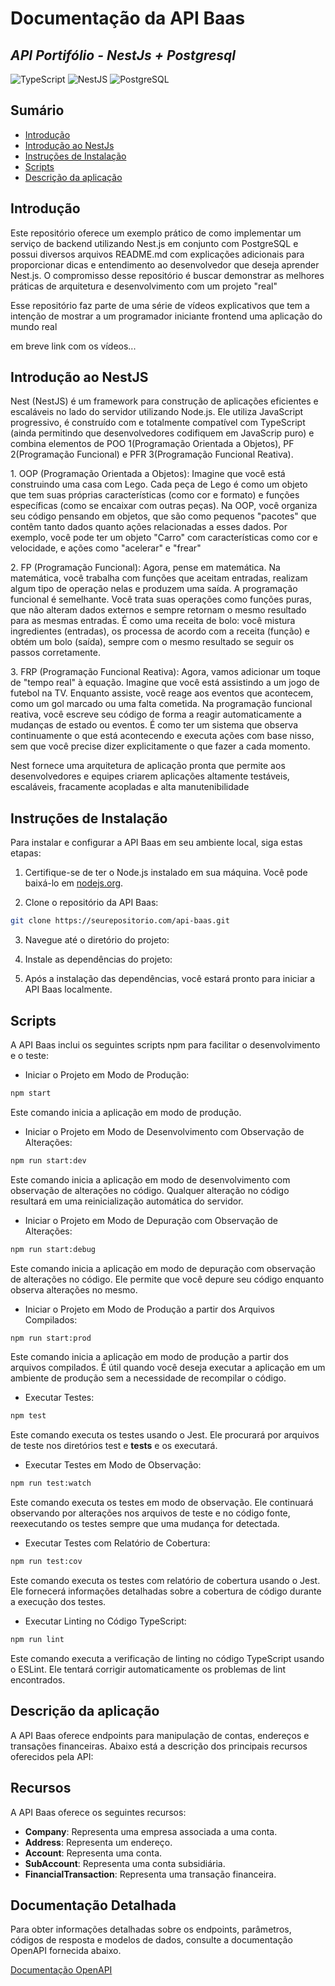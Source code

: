 <h1 class="title">Documentação da API Baas</h1>
<h2 class="subtitle"><i>API Portifólio - NestJs + Postgresql</i></h2>

![TypeScript](https://img.shields.io/badge/-TypeScript-007ACC?style=flat-square&logo=typescript&logoColor=white) ![NestJS](https://img.shields.io/badge/-NestJS-E0234E?style=flat-square&logo=nestjs&logoColor=white) ![PostgreSQL](https://img.shields.io/badge/-PostgreSQL-336791?style=flat-square&logo=postgresql&logoColor=white)

<h2>Sumário</h2>
<ul>
    <li><a href="#principal_introduction">Introdução</a></li>
    <li><a href="#nestjs_introduction">Introdução ao NestJs</a></li>
    <li><a href="#instalation">Instruções de Instalação</a></li>
    <li><a href="#scripts">Scripts</a></li>
    <li><a href="#app_description">Descrição da aplicação</a></li>
     

</ul>

<div>

<h2 id="principal_introduction">Introdução</h2>
<p>Este repositório oferece um exemplo prático de como implementar um serviço de backend utilizando Nest.js em conjunto com PostgreSQL e possui diversos arquivos README.md com explicações adicionais para proporcionar dicas e entendimento ao desenvolvedor que deseja aprender Nest.js. O compromisso desse repositório é buscar demonstrar as melhores práticas de arquitetura e desenvolvimento com um projeto "real"</p>

<p>Esse repositório faz parte de uma série de vídeos explicativos que tem a intenção de mostrar a um programador iniciante frontend uma aplicação do mundo real</p>

<p>em breve link com os vídeos...</p>
</div>

<div>
<h2 a="nestjs_introduction">Introdução ao NestJS</h2>

<p>
Nest (NestJS) é um framework para construção de aplicações eficientes e escaláveis no lado do servidor utilizando Node.js. Ele utiliza JavaScript progressivo, é construído com e totalmente compatível com TypeScript (ainda permitindo que desenvolvedores codifiquem em JavaScrip puro) e combina elementos de POO 1(Programação Orientada a Objetos), PF 2(Programação Funcional) e PFR 3(Programação Funcional Reativa).
</p>

<p class="nota-rodape">1. OOP (Programação Orientada a Objetos): Imagine que você está construindo uma casa com Lego. Cada
peça de Lego é como um objeto que tem suas próprias características (como cor e formato) e funções específicas (como se encaixar com outras peças). Na OOP, você organiza seu código pensando em objetos, que são como pequenos "pacotes" que contêm tanto dados quanto ações relacionadas a esses dados. Por exemplo, você pode ter um objeto "Carro" com características como cor e velocidade, e ações como "acelerar" e "frear" </p>

<p class="nota-rodape">2. FP (Programação Funcional): Agora, pense em matemática. Na matemática, você trabalha com funções que aceitam entradas, realizam algum tipo de operação nelas e produzem uma saída. A programação funcional é semelhante. Você trata suas operações como funções puras, que não alteram dados externos e sempre retornam o mesmo resultado para as mesmas entradas. É como uma receita de bolo: você mistura ingredientes (entradas), os processa de acordo com a receita (função) e obtém um bolo (saída), sempre com o mesmo resultado se seguir os passos corretamente. </p>

<p class="nota-rodape">3. FRP (Programação Funcional Reativa): Agora, vamos adicionar um toque de "tempo real" à equação. Imagine que você está assistindo a um jogo de futebol na TV. Enquanto assiste, você reage aos eventos que acontecem, como um gol marcado ou uma falta cometida. Na programação funcional reativa, você escreve seu código de forma a reagir automaticamente a mudanças de estado ou eventos. É como ter um sistema que observa continuamente o que está acontecendo e executa ações com base nisso, sem que você precise dizer explicitamente o que fazer a cada momento. </p>

<p>
Nest fornece uma arquitetura de aplicação pronta que permite aos desenvolvedores e equipes criarem aplicações altamente testáveis, escaláveis, fracamente acopladas e alta manutenibilidade
</p>


</div>

<h2 id="instalation"> Instruções de Instalação</h2>

Para instalar e configurar a API Baas em seu ambiente local, siga estas etapas:

1. Certifique-se de ter o Node.js instalado em sua máquina. Você pode baixá-lo em [nodejs.org](https://nodejs.org/).

2. Clone o repositório da API Baas:

```sh
git clone https://seurepositorio.com/api-baas.git

```

3. Navegue até o diretório do projeto:

4. Instale as dependências do projeto:

5. Após a instalação das dependências, você estará pronto para iniciar a API Baas localmente.

<h2 id="scripts">Scripts</h2>

A API Baas inclui os seguintes scripts npm para facilitar o desenvolvimento e o teste:

- Iniciar o Projeto em Modo de Produção:
```sh
npm start
```

Este comando inicia a aplicação em modo de produção.

- Iniciar o Projeto em Modo de Desenvolvimento com Observação de Alterações:

```sh
npm run start:dev
```

Este comando inicia a aplicação em modo de desenvolvimento com observação de alterações no código. Qualquer alteração no código resultará em uma reinicialização automática do servidor.

- Iniciar o Projeto em Modo de Depuração com Observação de Alterações:

```sh
npm run start:debug
```

Este comando inicia a aplicação em modo de depuração com observação de alterações no código. Ele permite que você depure seu código enquanto observa alterações no mesmo.

- Iniciar o Projeto em Modo de Produção a partir dos Arquivos Compilados:

```sh
npm run start:prod
```

Este comando inicia a aplicação em modo de produção a partir dos arquivos compilados. É útil quando você deseja executar a aplicação em um ambiente de produção sem a necessidade de recompilar o código.

- Executar Testes:

```sh
npm test
```

Este comando executa os testes usando o Jest. Ele procurará por arquivos de teste nos diretórios test e __tests__ e os executará.

- Executar Testes em Modo de Observação:

```sh
npm run test:watch
```

Este comando executa os testes em modo de observação. Ele continuará observando por alterações nos arquivos de teste e no código fonte, reexecutando os testes sempre que uma mudança for detectada.

- Executar Testes com Relatório de Cobertura:

```sh
npm run test:cov
```

Este comando executa os testes com relatório de cobertura usando o Jest. Ele fornecerá informações detalhadas sobre a cobertura de código durante a execução dos testes.

- Executar Linting no Código TypeScript:

```sh
npm run lint
```

Este comando executa a verificação de linting no código TypeScript usando o ESLint. Ele tentará corrigir automaticamente os problemas de lint encontrados.

<h2 id="app_description">Descrição da aplicação</h2>

A API Baas oferece endpoints para manipulação de contas, endereços e transações financeiras. Abaixo está a descrição dos principais recursos oferecidos pela API:

## Recursos

A API Baas oferece os seguintes recursos:

- **Company**: Representa uma empresa associada a uma conta.
- **Address**: Representa um endereço.
- **Account**: Representa uma conta.
- **SubAccount**: Representa uma conta subsidiária.
- **FinancialTransaction**: Representa uma transação financeira.

## Documentação Detalhada

Para obter informações detalhadas sobre os endpoints, parâmetros, códigos de resposta e modelos de dados, consulte a documentação OpenAPI fornecida abaixo.

[Documentação OpenAPI](swagger.json)
